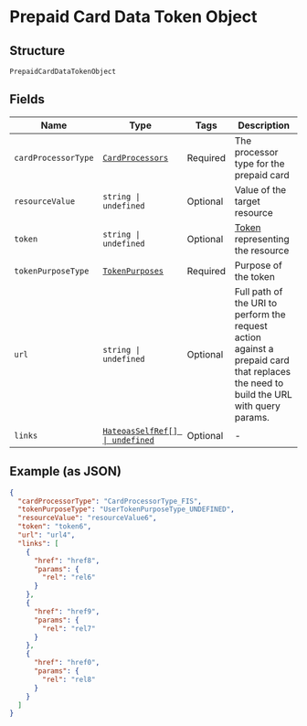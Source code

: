
# Prepaid Card Data Token Object

## Structure

`PrepaidCardDataTokenObject`

## Fields

| Name | Type | Tags | Description |
|  --- | --- | --- | --- |
| `cardProcessorType` | [`CardProcessors`](../../doc/models/card-processors.md) | Required | The processor type for the prepaid card |
| `resourceValue` | `string \| undefined` | Optional | Value of the target resource |
| `token` | `string \| undefined` | Optional | [Token](#/rest/models/structures/token) representing the resource |
| `tokenPurposeType` | [`TokenPurposes`](../../doc/models/token-purposes.md) | Required | Purpose of the token |
| `url` | `string \| undefined` | Optional | Full path of the URI to perform the request action against a prepaid card that replaces the need to build the URL with query params. |
| `links` | [`HateoasSelfRef[] \| undefined`](../../doc/models/hateoas-self-ref.md) | Optional | - |

## Example (as JSON)

```json
{
  "cardProcessorType": "CardProcessorType_FIS",
  "tokenPurposeType": "UserTokenPurposeType_UNDEFINED",
  "resourceValue": "resourceValue6",
  "token": "token6",
  "url": "url4",
  "links": [
    {
      "href": "href8",
      "params": {
        "rel": "rel6"
      }
    },
    {
      "href": "href9",
      "params": {
        "rel": "rel7"
      }
    },
    {
      "href": "href0",
      "params": {
        "rel": "rel8"
      }
    }
  ]
}
```

